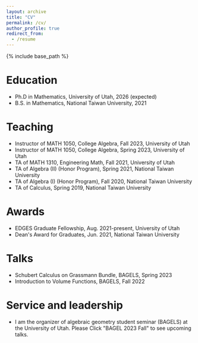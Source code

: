 ```yaml
---
layout: archive
title: "CV"
permalink: /cv/
author_profile: true
redirect_from:
  - /resume
---
```


{% include base_path %}

Education
======
* Ph.D in Mathematics, University of Utah, 2026 (expected)
* B.S. in Mathematics, National Taiwan University, 2021


Teaching
======
* Instructor of MATH 1050, College Algebra, Fall 2023, University of Utah
* Instructor of MATH 1050, College Algebra, Spring 2023, University of Utah
* TA of MATH 1310, Engineering Math, Fall 2021, University of Utah
* TA of Algebra (II) (Honor Program), Spring 2021, National Taiwan University
* TA of Algebra (I) (Honor Program), Fall 2020, National Taiwan University
* TA of Calculus, Spring 2019, National Taiwan University

Awards
======
* EDGES Graduate Fellowship, Aug. 2021-present, University of Utah
* Dean's Award for Graduates, Jun. 2021, National Taiwan University

  
Talks
======
* Schubert Calculus on Grassmann Bundle, BAGELS, Spring 2023
* Introduction to Volume Functions, BAGELS, Fall 2022
  

Service and leadership
======
* I am the organizer of algebraic geometry student seminar (BAGELS) at the University of Utah. Please Click "BAGEL 2023 Fall" to see upcoming talks.

